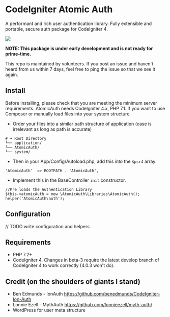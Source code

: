 # CodeIgniter Atomic Auth
A performant and rich user authentication library. Fully extensible and portable, secure auth package for CodeIgniter 4.

[![](https://github.com/codearachnid/CodeIgniter-Atomic-Auth/workflows/PHP%20Tests/badge.svg)](https://github.com/codearachnid/CodeIgniter-Atomic-Auth/actions?query=workflow%3A%22PHP+Tests%22)

**NOTE: This package is under early development and is not ready for prime-time.**

This repo is maintained by volunteers. If you post an issue and haven't heard from us within 7 days, feel free to ping the issue so that we see it again.


## Install

Before installing, please check that you are meeting the minimum server requirements. AtomicAuth needs CodeIgniter 4.x, PHP 7.1. If you want to use Composer or manually load files into your system structure.


- Order your files into a similar path structure of application (case is irrelevant as long as path is accurate)
```
# → Root Directory
└── application/
└── AtomicAuth/
└── system/
```

- Then in your App/Config/Autoload.php, add this into the `$psr4` array:

```
'AtomicAuth'  => ROOTPATH . 'AtomicAuth',
```

- Implement this in the BaseController `init` constructor.
```
//Pre loads the Authentication Library
$this->atomicAuth = new \AtomicAuth\Libraries\AtomicAuth();
helper('AtomicAuth\auth');
```

## Configuration

// TODO write configuration and helpers

## Requirements

- PHP 7.2+
- CodeIgniter 4. Changes in beta-3 require the latest develop branch of CodeIgniter 4 to work correctly (4.0.3 won't do).

## Credit (on the shoulders of giants I stand)
* Ben Edmunds - IonAuth https://github.com/benedmunds/CodeIgniter-Ion-Auth
* Lonnie Ezell - MythAuth https://github.com/lonnieezell/myth-auth/
* WordPress for user meta structure
